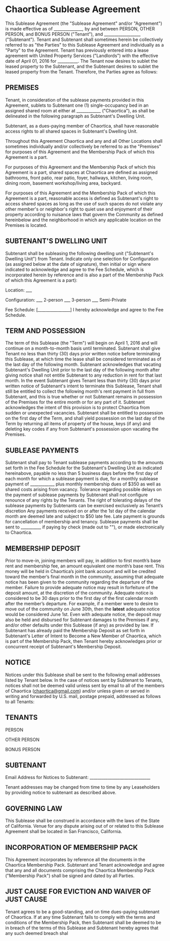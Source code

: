 # Chaortica Sublease Agreement

This Sublease Agreement (the "Sublease Agreement" and/or "Agreement") is made effective as of ______________, by and between PERSON, OTHER PERSON, and BONUS PERSON ("Tenant"), and __________________ ("Subtenant"). Tenant and Subtenant shall sometimes herein be collectively referred to as "the Parties" to this Sublease Agreement and individually as a "Party" to the Agreement. Tenant has previously entered into a lease agreement with United Property Services ("Landlords") with the effective date of April 01, 2016 for __________. The Tenant now desires to sublet the leased property to the Subtenant, and the Subtenant desires to sublet the leased property from the Tenant. Therefore, the Parties agree as follows:

## PREMISES

Tenant, in consideration of the sublease payments provided in this Agreement, sublets to Subtenant one (1) single-occupancy bed in an assigned shared room at either at ____________ ("Chaortica"), as shall be delineated in the following paragraph as Subtenant's Dwelling Unit.

Subtenant, as a dues-paying member of Chaortica, shall have reasonable access rights to all shared spaces in Subtenant's Dwelling Unit.

Throughout this Agreement Chaortica and any and all Other Locations shall sometimes individually and/or collectively be referred to as the "Premises" for purposes of this Agreement and the Membership Pack of which this Agreement is a part. 

For purposes of this Agreement and the Membership Pack of which this Agreement is a part, shared spaces at Chaortica are defined as assigned bathrooms, front patio, rear patio, foyer, hallways, kitchen, living room, dining room, basement workshop/living area, backyard. 

For purposes of this Agreement and the Membership Pack of which this Agreement is a part, reasonable access is defined as Subtenant's right to access shared spaces as long as the use of such spaces do not violate any other member's or neighbor's right to quiet use and enjoyment of their property according to nuisance laws that govern the Community as defined hereinbelow and the neighborhood in which any applicable location on the Premises is located.

## SUBTENANT'S DWELLING UNIT

Subtenant shall be subleasing the following dwelling unit ("Subtenant's Dwelling Unit") from Tenant. Indicate only one selection for Configuration (as assigned below at the date of signature), then initial or sign where indicated to acknowledge and agree to the Fee Schedule, which is incorporated herein by reference and is also a part of the Membership Pack of which this Agreement is a part):

Location:       ___

Configuration:      ___ 2-person  ___ 3-person ___ Semi-Private

Fee Schedule:       [________________] I hereby acknowledge and agree to the Fee Schedule.

## TERM AND POSSESSION

The term of this Sublease (the "Term") will begin on April 1, 2016 and will continue on a month-to-month basis until terminated. Subtenant shall give Tenant no less than thirty (30) days prior written notice before terminating this Sublease, at which time the lease shall be considered terminated as of the last day of the following month.  Subtenant acknowledges that vacating Subtenant's Dwelling Unit prior to the last day of the following month after giving notice shall not entitle Subtenant to any reduction in rent for that last month. In the event Subtenant gives Tenant less than thirty (30) days prior written notice of Subtenant's intent to terminate this Sublease, Tenant shall still be entitled to collect the following month's rent payment in full from Subtenant, and this is true whether or not Subtenant remains in possession of the Premises for the entire month or for any part of it. Subtenant acknowledges the intent of this provision is to protect Chaortica from sudden or unexpected vacancies. Subtenant shall be entitled to possession on the first day of the Term, and shall yield possession on the last day of the Term by returning all items of property of the house, keys (if any) and deleting key codes if any from Subtenant's possession upon vacating the Premises. 

## SUBLEASE PAYMENTS

Subtenant shall pay to Tenant sublease payments according to the amounts set forth in the Fee Schedule for the Subtenant's Dwelling Unit as indicated hereinabove, payable no less than 5 business days before the first day of each month for which a sublease payment is due, for a monthly sublease payment of ____________ plus monthly membership dues of $350 as well as shared costs arising from vacancy.  Tolerance regarding possible delays on the payment of sublease payments by Subtenant shall not configure renounce of any rights by the Tenants. The right of tolerating delays of the sublease payments by Subtenants can be exercised exclusively as Tenant’s discretion  Any payments received on or after the 1st day of the calendar month are deemed late and subject to $50 late fee. Late payment is grounds for cancellation of membership and tenancy. Sublease payments shall be sent to __________ if paying by check (made out to ""), or made electronically to Chaortica.

## MEMBERSHIP DEPOSIT

Prior to move-in, joining members will pay, in addition to first month’s base rent and membership fee, an amount equivalent one month’s base rent. This money will be held in Chaortica’s joint bank account and will be credited toward the member’s final month in the community, assuming that adequate notice has been given to the community regarding the departure of the member. Failure to provide adequate notice may result in forfeiture of the deposit amount, at the discretion of the community. Adequate notice is considered to be 30 days prior to the first day of the first calendar month after the member’s departure. For example, if a member were to desire to move out of the community on June 30th, then the **latest** adequate notice would be considered June 1st. Even with adequate notice, the deposit may also be held and disbursed for Subtenant damages to the Premises if any, and/or other defaults under this Sublease (if any) as provided by law. If Subtenant has already paid the Membership Deposit as set forth in Subtenant's Letter of Intent to Become a New Member of Chaortica, which is part of the Membership Pack, then Tenant hereby acknowledges prior or concurrent receipt of Subtenant's Membership Deposit.

## NOTICE

Notices under this Sublease shall be sent to the following email addresses listed by Tenant below. In the case of notices sent by Subtenant to Tenants, notices shall not be deemed valid unless sent by email to all of the members of Chaortica ([chaortica@gmail.com](mailto:chaortica@googlegroups.com)) and/or unless given or served in writing and forwarded by U.S. mail, postage prepaid, addressed as follows to all Tenants: 

## TENANTS

PERSON

OTHER PERSON

BONUS PERSON

## SUBTENANT

Email Address for Notices to Subtenant: ______________________________

Tenant addresses may be changed from time to time by any Leaseholders by providing notice to subtenant as described above.

## GOVERNING LAW

This Sublease shall be construed in accordance with the laws of the State of California. Venue for any dispute arising out of or related to this Sublease Agreement shall be located in San Francisco, California. 

## INCORPORATION OF MEMBERSHIP PACK

This Agreement incorporates by reference all the documents in the Chaortica Membership Pack. Subtenant and Tenant acknowledge and agree that any and all documents comprising the Chaortica Membership Pack ("Membership Pack") shall be signed and dated by all Parties.

## JUST CAUSE FOR EVICTION AND WAIVER OF JUST CAUSE

Tenant agrees to be a good-standing, and on time dues-paying subtenant of Chaortica. If at any time Subtenant fails to comply with the terms and conditions of the Membership Pack, then Subtenant shall be deemed to be in breach of the terms of this Sublease and Subtenant hereby agrees that any such deemed breach shal
